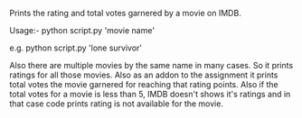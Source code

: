 Prints the rating and total votes garnered by a movie on IMDB.

Usage:- 
python script.py 'movie name'

e.g. 
python script.py 'lone survivor'

Also there are multiple movies by the same name in many cases. So it prints ratings for all those movies. Also as an addon to the assignment it prints total votes the movie garnered for reaching that rating points. Also if the total votes for a movie is less than 5, IMDB doesn't shows it's ratings and in that case code prints rating is not available for the movie.

